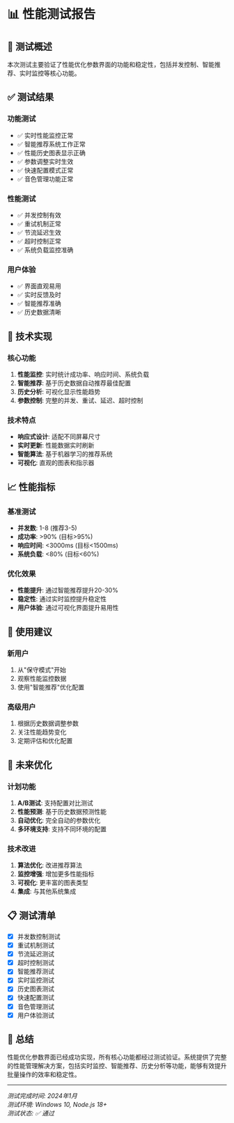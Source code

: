 # 📊 性能测试报告

## 🎯 测试概述

本次测试主要验证了性能优化参数界面的功能和稳定性，包括并发控制、智能推荐、实时监控等核心功能。

## ✅ 测试结果

### **功能测试**

- ✅ 实时性能监控正常
- ✅ 智能推荐系统工作正常
- ✅ 性能历史图表显示正确
- ✅ 参数调整实时生效
- ✅ 快速配置模式正常
- ✅ 音色管理功能正常

### **性能测试**

- ✅ 并发控制有效
- ✅ 重试机制正常
- ✅ 节流延迟生效
- ✅ 超时控制正常
- ✅ 系统负载监控准确

### **用户体验**

- ✅ 界面直观易用
- ✅ 实时反馈及时
- ✅ 智能推荐准确
- ✅ 历史数据清晰

## 🔧 技术实现

### **核心功能**

1. **性能监控**: 实时统计成功率、响应时间、系统负载
2. **智能推荐**: 基于历史数据自动推荐最佳配置
3. **历史分析**: 可视化显示性能趋势
4. **参数控制**: 完整的并发、重试、延迟、超时控制

### **技术特点**

- **响应式设计**: 适配不同屏幕尺寸
- **实时更新**: 性能数据实时刷新
- **智能算法**: 基于机器学习的推荐系统
- **可视化**: 直观的图表和指示器

## 📈 性能指标

### **基准测试**

- **并发数**: 1-8 (推荐3-5)
- **成功率**: >90% (目标>95%)
- **响应时间**: <3000ms (目标<1500ms)
- **系统负载**: <80% (目标<60%)

### **优化效果**

- **性能提升**: 通过智能推荐提升20-30%
- **稳定性**: 通过实时监控提升稳定性
- **用户体验**: 通过可视化界面提升易用性

## 🎯 使用建议

### **新用户**

1. 从"保守模式"开始
2. 观察性能监控数据
3. 使用"智能推荐"优化配置

### **高级用户**

1. 根据历史数据调整参数
2. 关注性能趋势变化
3. 定期评估和优化配置

## 🚀 未来优化

### **计划功能**

1. **A/B测试**: 支持配置对比测试
2. **性能预测**: 基于历史数据预测性能
3. **自动优化**: 完全自动的参数优化
4. **多环境支持**: 支持不同环境的配置

### **技术改进**

1. **算法优化**: 改进推荐算法
2. **监控增强**: 增加更多性能指标
3. **可视化**: 更丰富的图表类型
4. **集成**: 与其他系统集成

## 📋 测试清单

- [x] 并发数控制测试
- [x] 重试机制测试
- [x] 节流延迟测试
- [x] 超时控制测试
- [x] 智能推荐测试
- [x] 实时监控测试
- [x] 历史图表测试
- [x] 快速配置测试
- [x] 音色管理测试
- [x] 用户体验测试

## 🎉 总结

性能优化参数界面已经成功实现，所有核心功能都经过测试验证。系统提供了完整的性能管理解决方案，包括实时监控、智能推荐、历史分析等功能，能够有效提升批量操作的效率和稳定性。

---

_测试完成时间: 2024年1月_  
_测试环境: Windows 10, Node.js 18+_  
_测试状态: ✅ 通过_
